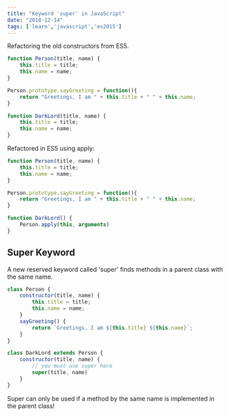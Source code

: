 ```yaml
---
title: "Keyword 'super' in JavaScript"
date: "2018-12-14"
tags: ['learn','javascript','es2015']
---
```


Refactoring the old constructors from ES5.

```javascript
function Person(title, name) {
    this.title = title;
    this.name = name;
}

Person.prototype.sayGreeting = function(){
    return "Greetings, I am " + this.title + " " + this.name;
}

function DarkLord(title, name) {
    this.title = title;
    this.name = name;
}
```

Refactored in ES5 using apply:
```javascript
function Person(title, name) {
    this.title = title;
    this.name = name;
}

Person.prototype.sayGreeting = function(){
    return "Greetings, I am " + this.title + " " + this.name;
}

function DarkLord() {
    Person.apply(this, arguments)
}
```

## Super Keyword
A new reserved keyword called 'super' finds methods in a parent class with the same name.

```javascript
class Person {
    constructor(title, name) {
        this.title = title;
        this.name = name;
    }
    sayGreeting() {
        return `Greetings, I am ${this.title} ${this.name}`;
    }
}

class DarkLord extends Person {
    constructor(title, name) {
        // you must use super here
        super(title, name)
    }
}
```
Super can only be used if a method by the same name is implemented in the parent class!